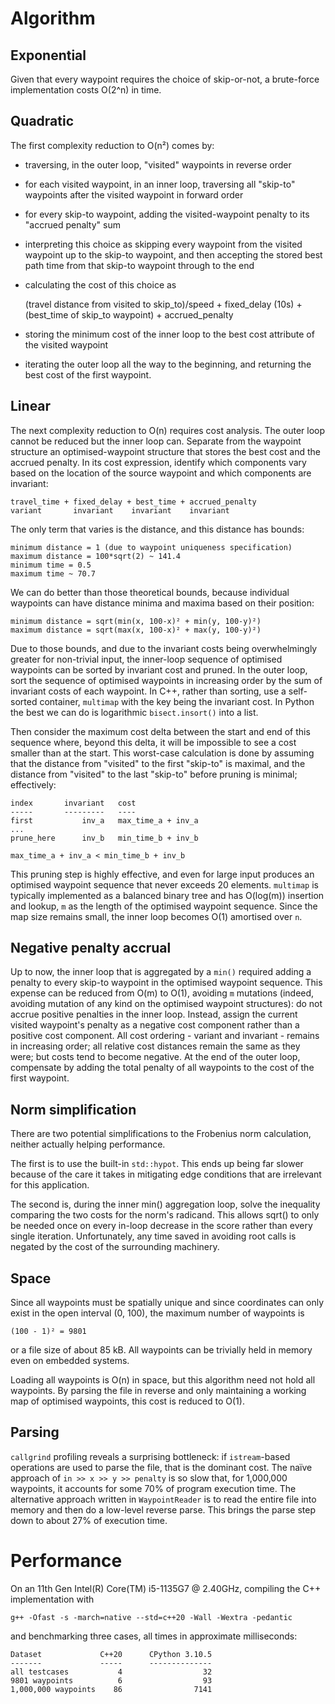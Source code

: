 Algorithm
=========

Exponential
-----------

Given that every waypoint requires the choice of skip-or-not, a brute-force implementation costs O(2^n) in time.

Quadratic
---------

The first complexity reduction to O(n²) comes by:

- traversing, in the outer loop, "visited" waypoints in reverse order
- for each visited waypoint, in an inner loop, traversing all "skip-to" waypoints after the visited waypoint in forward
  order
- for every skip-to waypoint, adding the visited-waypoint penalty to its "accrued penalty" sum
- interpreting this choice as skipping every waypoint from the visited waypoint up to the skip-to waypoint, and then 
  accepting the stored best path time from that skip-to waypoint through to the end
- calculating the cost of this choice as

    (travel distance from visited to skip_to)/speed + fixed_delay (10s) + (best_time of skip_to waypoint) + accrued_penalty

- storing the minimum cost of the inner loop to the best cost attribute of the visited waypoint
- iterating the outer loop all the way to the beginning, and returning the best cost of the first waypoint.

Linear
------

The next complexity reduction to O(n) requires cost analysis. The outer loop cannot be reduced but the inner loop can. 
Separate from the waypoint structure an optimised-waypoint structure that stores the best cost and the accrued penalty.
In its cost expression, identify which components vary based on the location of the source waypoint and which components
are invariant:

    travel_time + fixed_delay + best_time + accrued_penalty
    variant       invariant    invariant    invariant

The only term that varies is the distance, and this distance has bounds:

    minimum distance = 1 (due to waypoint uniqueness specification)
    maximum distance = 100*sqrt(2) ~ 141.4
    minimum time = 0.5
    maximum time ~ 70.7

We can do better than those theoretical bounds, because individual waypoints can have distance minima and maxima based
on their position:

    minimum distance = sqrt(min(x, 100-x)² + min(y, 100-y)²)
    maximum distance = sqrt(max(x, 100-x)² + max(y, 100-y)²)

Due to those bounds, and due to the invariant costs being overwhelmingly greater for non-trivial input, the inner-loop
sequence of optimised waypoints can be sorted by invariant cost and pruned. In the outer loop, sort the sequence of
optimised waypoints in increasing order by the sum of invariant costs of each waypoint. In C++, rather than sorting, use
a self-sorted container, `multimap` with the key being the invariant cost. In Python the best we can do is logarithmic 
`bisect.insort()` into a list.

Then consider the maximum cost delta between the start and end of this sequence where, beyond this delta, it will be 
impossible to see a cost smaller than at the start. This worst-case calculation is done by assuming that the distance 
from "visited" to the first "skip-to" is maximal, and the distance from "visited" to the last "skip-to" before pruning
is minimal; effectively:

    index       invariant   cost
    -----       ---------   ----
    first           inv_a   max_time_a + inv_a
    ...
    prune_here      inv_b   min_time_b + inv_b

    max_time_a + inv_a < min_time_b + inv_b

This pruning step is highly effective, and even for large input produces an optimised waypoint sequence that never
exceeds 20 elements. `multimap` is typically implemented as a balanced binary tree and has O(log(m)) insertion and
lookup, `m` as the length of the optimised waypoint sequence. Since the map size remains small, the inner loop becomes
O(1) amortised over `n`.

Negative penalty accrual
------------------------

Up to now, the inner loop that is aggregated by a `min()` required adding a penalty to every skip-to waypoint in the
optimised waypoint sequence. This expense can be reduced from O(m) to O(1), avoiding `m` mutations (indeed, avoiding
mutation of any kind on the optimised waypoint structures): do not accrue positive penalties in the inner loop. Instead,
assign the current visited waypoint's penalty as a negative cost component rather than a positive cost component. All
cost ordering - variant and invariant - remains in increasing order; all relative cost distances remain the same as they
were; but costs tend to become negative. At the end of the outer loop, compensate by adding the total penalty of all
waypoints to the cost of the first waypoint.

Norm simplification
-------------------

There are two potential simplifications to the Frobenius norm calculation, neither actually helping performance.

The first is to use the built-in `std::hypot`. This ends up being far slower because of the care it takes in mitigating
edge conditions that are irrelevant for this application.

The second is, during the inner min() aggregation loop, solve the inequality comparing the two costs for the norm's
radicand. This allows sqrt() to only be needed once on every in-loop decrease in the score rather than every single
iteration. Unfortunately, any time saved in avoiding root calls is negated by the cost of the surrounding machinery.

Space
-----

Since all waypoints must be spatially unique and since coordinates can only exist in the open interval (0, 100), the
maximum number of waypoints is

    (100 - 1)² = 9801

or a file size of about 85 kB. All waypoints can be trivially held in memory even on embedded systems.

Loading all waypoints is O(n) in space, but this algorithm need not hold all waypoints. By parsing the file in reverse
and only maintaining a working map of optimised waypoints, this cost is reduced to O(1).

Parsing
-------

`callgrind` profiling reveals a surprising bottleneck: if `istream`-based operations are used to parse the file, that is
the dominant cost. The naïve approach of `in >> x >> y >> penalty` is so slow that, for 1,000,000 waypoints, it accounts
for some 70% of program execution time. The alternative approach written in `WaypointReader` is to read the entire file
into memory and then do a low-level reverse parse. This brings the parse step down to about 27% of execution time.

Performance
===========

On an 11th Gen Intel(R) Core(TM) i5-1135G7 @ 2.40GHz, compiling the C++ implementation with

    g++ -Ofast -s -march=native --std=c++20 -Wall -Wextra -pedantic

and benchmarking three cases, all times in approximate milliseconds:

    Dataset             C++20      CPython 3.10.5
    -------             -----      --------------
    all testcases           4                  32
    9801 waypoints          6                  93
    1,000,000 waypoints    86                7141
